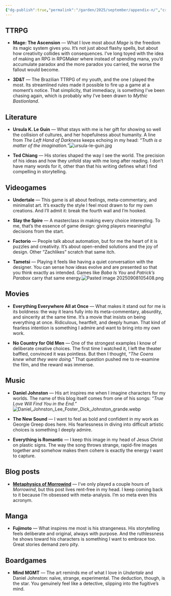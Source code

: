 ```yaml
---
{"dg-publish":true,"permalink":"/garden/2025/september/appendix-n/","created":"2025-09-03T09:01:10.134+02:00","updated":"2025-09-08T11:02:12.902+02:00"}
---
```


## TTRPG

- **Mage: The Ascension** — What I love most about _Mage_ is the freedom its magic system gives you. It’s not just about flashy spells, but about how creativity collides with consequences. I’ve long toyed with the idea of making an RPG in RPGMaker where instead of spending mana, you’d accumulate paradox and the more paradox you carried, the worse the fallout would become.
    
- **3D&T** — The Brazilian TTRPG of my youth, and the one I played the most. Its streamlined rules made it possible to fire up a game at a moment’s notice. That simplicity, that immediacy, is something I’ve been chasing again, which is probably why I’ve been drawn to _Mythic Bastionland_.
    

## Literature

- **Ursula K. Le Guin** — What stays with me is her gift for showing so well the collision of cultures, and her hopefulness about humanity. A line from _The Left Hand of Darkness_ keeps echoing in my head: _“Truth is a matter of the imagination.”_![ursula-le-guin.jpg](/img/user/ursula-le-guin.jpg)
    
- **Ted Chiang** — His stories shaped the way I see the world. The precision of his ideas and how they unfold stay with me long after reading. I don’t have many words for it, other than that his writing defines what I find compelling in storytelling.
    

## Videogames

- **Undertale** — This game is all about feelings, meta-commentary, and minimalist art. It’s exactly the style I feel most drawn to for my own creations. And I’ll admit it: break the fourth wall and I’m hooked.
    
- **Slay the Spire** — A masterclass in making every choice interesting. To me, that’s the essence of game design: giving players meaningful decisions from the start.
    
- **Factorio** — People talk about automation, but for me the heart of it is puzzles and creativity. It’s about open-ended solutions and the joy of design. Other “Zachlikes” scratch that same itch.
    
- **Tametsi** — Playing it feels like having a quiet conversation with the designer. You can sense how ideas evolve and are presented so that you think exactly as intended. Games like _Baba Is You_ and _Patrick’s Parabox_ carry that same energy.![Pasted image 20250908105408.png](/img/user/Pasted%20image%2020250908105408.png)
    

## Movies

- **Everything Everywhere All at Once** — What makes it stand out for me is its boldness: the way it leans fully into its meta-commentary, absurdity, and sincerity at the same time. It’s a movie that insists on being everything at once. Ridiculous, heartfelt, and deeply human. That kind of fearless intention is something I admire and want to bring into my own work.
    
- **No Country for Old Men** — One of the strongest examples I know of deliberate creative choices. The first time I watched it, I left the theater baffled, convinced it was pointless. But then I thought, _“The Coens knew what they were doing.”_ That question pushed me to re-examine the film, and the reward was immense.
    

## Music


- **Daniel Johnston** — His art inspires me when I imagine characters for my worlds. The name of this blog itself comes from one of his songs: _“True Love Will Find You in the End.”_
 ![Daniel_Johnston_Lee_Foster_Dick_Johnston_grande.webp](/img/user/Daniel_Johnston_Lee_Foster_Dick_Johnston_grande.webp)
    
- **The New Sound** — I want to feel as bold and confident in my work as Georgie Greep does here. His fearlessness in diving into difficult artistic choices is something I deeply admire.
    
- **Everything is Romantic** — I keep this image in my head of Jesus Christ on plastic signs. The way the song throws strange, rapid-fire images together and somehow makes them cohere is exactly the energy I want to capture.
    


## Blog posts

- [**Metaphysics of Morrowind**](https://www.google.com/url?sa=t&source=web&rct=j&opi=89978449&url=https://fallingawkwardly.wordpress.com/2010/08/29/the-metaphysics-of-morrowind-part-1/&ved=2ahUKEwih4qCD5MiPAxU4U6QEHTeAOFQQFnoECAsQAQ&usg=AOvVaw1iPQOxrzRFSPpq0fGawrk2) — I’ve only played a couple hours of _Morrowind_, but this post lives rent-free in my head. I keep coming back to it because I’m obsessed with meta-analysis. I’m so meta even this acronym.
    

## Manga

- **Fujimoto** — What inspires me most is his strangeness. His storytelling feels deliberate and original, always with purpose. And the ruthlessness he shows toward his characters is something I want to embrace too. Great stories demand zero pity.
    

## Boardgames

- **Mind MGMT** — The art reminds me of what I love in _Undertale_ and Daniel Johnston: naïve, strange, experimental. The deduction, though, is the star. You genuinely feel like a detective, slipping into the fugitive’s mind.